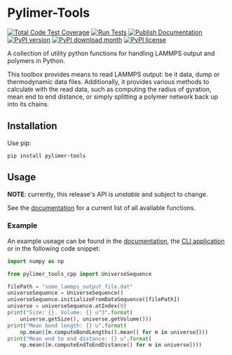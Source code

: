 # Pylimer-Tools

<!--[![Test Coverage of Python Code](https://github.com/GenieTim/pylimer-tools/blob/main/.github/coverage.svg?raw=true)](https://github.com/GenieTim/pylimer-tools/actions/workflows/run-tests.yml)
[![Test Coverage of C++ Code](https://github.com/GenieTim/pylimer-tools/blob/main/.github/cpp-coverage.svg?raw=true)](https://github.com/GenieTim/pylimer-tools/actions/workflows/run-tests.yml)-->
[![Total Code Test Coverage](https://codecov.io/gh/GenieTim/pylimer-tools/branch/main/graph/badge.svg?token=5ZE1VSDXJQ)](https://codecov.io/gh/GenieTim/pylimer-tools)
[![Run Tests](https://github.com/GenieTim/pylimer-tools/actions/workflows/run-tests.yml/badge.svg)](https://github.com/GenieTim/pylimer-tools/actions/workflows/run-tests.yml)
[![Publish Documentation](https://github.com/GenieTim/pylimer-tools/actions/workflows/publish-documentation-html.yml/badge.svg)](https://github.com/GenieTim/pylimer-tools/actions/workflows/publish-documentation-html.yml)[![PyPI version](https://badge.fury.io/py/pylimer-tools.svg)](https://badge.fury.io/py/pylimer-tools)
[![PyPI download month](https://img.shields.io/pypi/dm/pylimer-tools.svg)](https://pypi.python.org/pypi/pylimer-tools/)
[![PyPI license](https://img.shields.io/pypi/l/pylimer-tools.svg)](https://pypi.python.org/pypi/pylimer-tools/)

A collection of utility python functions for handling LAMMPS output and polymers in Python.

This toolbox provides means to read LAMMPS output: be it data, dump or thermodynamic data files.
Additionally, it provides various methods to calculate with the read data, such as computing the
radius of gyration, mean end to end distance, or simply splitting a polymer network back up into its chains.

## Installation

Use pip:

`pip install pylimer-tools`

## Usage

**NOTE**: currently, this release's API is _unstable_ and subject to change.

See the [documentation](https://genietim.github.io/pylimer-tools) for a current list of all available functions.

### Example

An example useage can be found in the [documentation](https://genietim.github.io/pylimer-tools),
the [CLI application](./src/pylimer_tools/pylimer_tools.py) or in the following code snippet:

```python
import numpy as np

from pylimer_tools_cpp import UniverseSequence

filePath = "some_lammps_output_file.dat"
universeSequence = UniverseSequence()
universeSequence.initializeFromDataSequence([filePath])
universe = universeSequence.atIndex(0)
print("Size: {}. Volume: {} u^3".format(
    universe.getSize(), universe.getVolume()))
print("Mean bond length: {} u".format(
    np.mean([m.computeBondLengths().mean() for m in universe])))
print("Mean end to end distance: {} u".format(
    np.mean([m.computeEndToEndDistance() for m in universe])))
```
